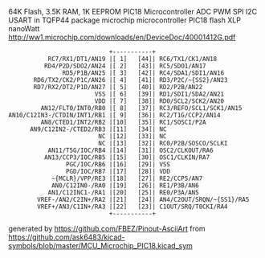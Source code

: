 64K Flash, 3.5K RAM, 1K EEPROM PIC18 Microcontroller ADC PWM SPI I2C USART in TQFP44 package
microchip microcontroller PIC18 flash XLP nanoWatt
http://ww1.microchip.com/downloads/en/DeviceDoc/40001412G.pdf


	                            +-----------+
	           RC7/RX1/DT1/AN19 |[ 1]   [44]| RC6/TX1/CK1/AN18
	          RD4/P2D/SDO2/AN24 |[ 2]   [43]| RC5/SDO1/AN17
	               RD5/P1B/AN25 |[ 3]   [42]| RC4/SDA1/SDI1/AN16
	       RD6/TX2/CK2/P1C/AN26 |[ 4]   [41]| RD3/P2C/~{SS2}/AN23
	       RD7/RX2/DT2/P1D/AN27 |[ 5]   [40]| RD2/P2B/AN22
	                        VSS |[ 6]   [39]| RD1/SDI1/SDA2/AN21
	                        VDD |[ 7]   [38]| RD0/SCL2/SCK2/AN20
	         AN12/FLT0/INT0/RB0 |[ 8]   [37]| RC3/REFO/SCL1/SCK1/AN15
	AN10/C12IN3-/CTDIN/INT1/RB1 |[ 9]   [36]| RC2/T1G/CCP2/AN14
	         AN8/CTED1/INT2/RB2 |[10]   [35]| RC1/SOSCI/P2A
	      AN9/C12IN2-/CTED2/RB3 |[11]   [34]| NC
	                         NC |[12]   [33]| NC
	                         NC |[13]   [32]| RC0/P2B/SOSCO/SCLKI
	           AN11/T5G/IOC/RB4 |[14]   [31]| OSC2/CLKOUT/RA6
	          AN13/CCP3/IOC/RB5 |[15]   [30]| OSC1/CLKIN/RA7
	                PGC/IOC/RB6 |[16]   [29]| VSS
	                PGD/IOC/RB7 |[17]   [28]| VDD
	            ~{MCLR}/VPP/RE3 |[18]   [27]| RE2/CCP5/AN7
	            AN0/C12IN0-/RA0 |[19]   [26]| RE1/P3B/AN6
	           AN1/C12INC1-/RA1 |[20]   [25]| RE0/P3A/AN5
	        VREF-/AN2/C2IN+/RA2 |[21]   [24]| AN4/C2OUT/SRQN/~{SS1}/RA5
	        VREF+/AN3/C1IN+/RA3 |[22]   [23]| C1OUT/SRQ/T0CKI/RA4
	                            +-----------+


generated by https://github.com/FBEZ/Pinout-AsciiArt from https://github.com/ask6483/kicad-symbols/blob/master/MCU_Microchip_PIC18.kicad_sym